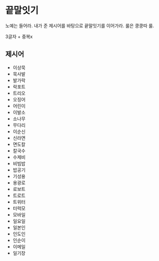 # 끝말잇기

노예는 들어라. 내가 준 제시어를 바탕으로 끝말잇기를 이어가라. 룰은 쿵쿵따 룰.

3글자 + 중복x



## 제시어

* 이상묵
* 묵사발
* 발가락
* 락포트
* 트리오
* 오징어
* 어린이
* 이발소
* 소나무
* 무다리
* 이순신
* 신라면
* 면도칼
* 칼국수
* 수제비
* 비빔밥
* 밥공기
* 기성용
* 용광로
* 로보트
* 트로트
* 트위터
* 터럭모
* 모바일
* 일요일
* 일본인
* 인도인
* 인순이
* 이메일
* 일기장
